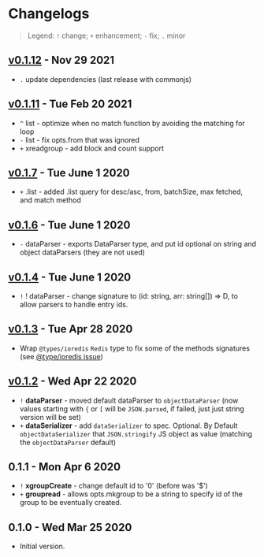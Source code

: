 # Changelogs 

> Legend: `!` change; `+` enhancement; `-` fix; `.` minor


## [v0.1.12](https://github.com/briteboard/node-redstream/compare/v0.1.11...v0.1.12) - Nov 29 2021

- `.` update dependencies (last release with commonjs)

## [v0.1.11](https://github.com/briteboard/node-redstream/compare/v0.1.7...v0.1.11) - Tue Feb 20 2021

- `^` list - optimize when no match function by avoiding the matching for loop
- `-` list - fix opts.from that was ignored
- `+` xreadgroup - add block and count support

## [v0.1.7](https://github.com/briteboard/node-redstream/compare/v0.1.6...v0.1.7) - Tue June 1 2020

- `+` .list - added .list query for desc/asc, from, batchSize, max fetched, and match method

## [v0.1.6](https://github.com/briteboard/node-redstream/compare/v0.1.4...v0.1.6) - Tue June 1 2020

- `-` dataParser - exports DataParser<D> type, and put id optional on string and object dataParsers (they are not used)

## [v0.1.4](https://github.com/briteboard/node-redstream/compare/v0.1.3...v0.1.4) - Tue June 1 2020

- `!` ! dataParser - change signature to (id: string, arr: string[]) => D, to allow parsers to handle entry ids. 


## [v0.1.3](https://github.com/briteboard/node-redstream/compare/v0.1.2...v0.1.3) - Tue Apr 28 2020

- Wrap `@types/ioredis` `Redis` type to fix some of the methods signatures (see [@type/ioredis issue](https://github.com/DefinitelyTyped/DefinitelyTyped/issues/44301))

## [v0.1.2](https://github.com/briteboard/node-redstream/compare/v0.1.1...v0.1.2) - Wed Apr 22 2020

- `!` **dataParser** - moved default dataParser to `objectDataParser` (now values starting with `{` or `[` will be `JSON.parsed`, if failed, just just string version will be set)
- `+` **dataSerializer** - add `dataSerializer` to spec. Optional. By Default `objectDataSerializer` that `JSON.stringify` JS object as value (matching the `objectDataParser` default)

## 0.1.1 - Mon Apr 6 2020

- `!` **xgroupCreate** - change default id to '0' (before was '$')
- `+` **groupread** - allows opts.mkgroup to be a string to specify id of the group to be eventually created.


## 0.1.0 - Wed Mar 25 2020

- Initial version. 